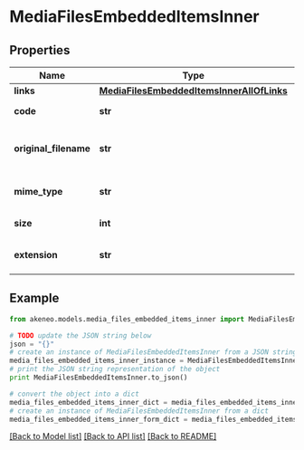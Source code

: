 # MediaFilesEmbeddedItemsInner


## Properties
Name | Type | Description | Notes
------------ | ------------- | ------------- | -------------
**links** | [**MediaFilesEmbeddedItemsInnerAllOfLinks**](MediaFilesEmbeddedItemsInnerAllOfLinks.md) |  | [optional] 
**code** | **str** | Media file code | [optional] 
**original_filename** | **str** | Original filename of the media file | [optional] 
**mime_type** | **str** | Mime type of the media file | [optional] 
**size** | **int** | Size of the media file | [optional] 
**extension** | **str** | Extension of the media file | [optional] 

## Example

```python
from akeneo.models.media_files_embedded_items_inner import MediaFilesEmbeddedItemsInner

# TODO update the JSON string below
json = "{}"
# create an instance of MediaFilesEmbeddedItemsInner from a JSON string
media_files_embedded_items_inner_instance = MediaFilesEmbeddedItemsInner.from_json(json)
# print the JSON string representation of the object
print MediaFilesEmbeddedItemsInner.to_json()

# convert the object into a dict
media_files_embedded_items_inner_dict = media_files_embedded_items_inner_instance.to_dict()
# create an instance of MediaFilesEmbeddedItemsInner from a dict
media_files_embedded_items_inner_form_dict = media_files_embedded_items_inner.from_dict(media_files_embedded_items_inner_dict)
```
[[Back to Model list]](../README.md#documentation-for-models) [[Back to API list]](../README.md#documentation-for-api-endpoints) [[Back to README]](../README.md)


